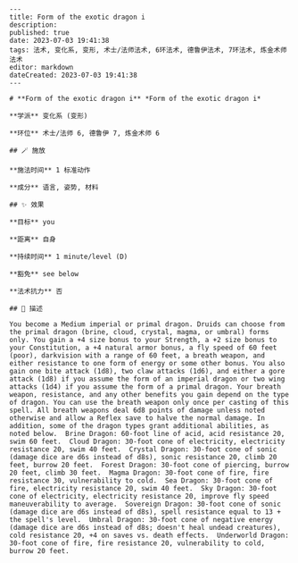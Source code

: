 
    ---
    title: Form of the exotic dragon i
    description: 
    published: true
    date: 2023-07-03 19:41:38
    tags: 法术, 变化系, 变形, 术士/法师法术, 6环法术, 德鲁伊法术, 7环法术, 炼金术师法术
    editor: markdown
    dateCreated: 2023-07-03 19:41:38
    ---

    # **Form of the exotic dragon i** *Form of the exotic dragon i*

    **学派** 变化系 (变形) 

    **环位** 术士/法师 6, 德鲁伊 7, 炼金术师 6

    ## 🪄 施放

    **施法时间** 1 标准动作

    **成分** 语言, 姿势, 材料

    ## ✨ 效果 

    **目标** you 

    **距离** 自身  

    **持续时间** 1 minute/level (D) 

    **豁免** see below

    **法术抗力** 否

    ## 📖 描述

    You become a Medium imperial or primal dragon. Druids can choose from the primal dragon (brine, cloud, crystal, magma, or umbral) forms only. You gain a +4 size bonus to your Strength, a +2 size bonus to your Constitution, a +4 natural armor bonus, a fly speed of 60 feet (poor), darkvision with a range of 60 feet, a breath weapon, and either resistance to one form of energy or some other bonus. You also gain one bite attack (1d8), two claw attacks (1d6), and either a gore attack (1d8) if you assume the form of an imperial dragon or two wing attacks (1d4) if you assume the form of a primal dragon. Your breath weapon, resistance, and any other benefits you gain depend on the type of dragon. You can use the breath weapon only once per casting of this spell. All breath weapons deal 6d8 points of damage unless noted otherwise and allow a Reflex save to halve the normal damage. In addition, some of the dragon types grant additional abilities, as noted below.  Brine Dragon: 60-foot line of acid, acid resistance 20, swim 60 feet.  Cloud Dragon: 30-foot cone of electricity, electricity resistance 20, swim 40 feet.  Crystal Dragon: 30-foot cone of sonic (damage dice are d6s instead of d8s), sonic resistance 20, climb 20 feet, burrow 20 feet.  Forest Dragon: 30-foot cone of piercing, burrow 20 feet, climb 30 feet.  Magma Dragon: 30-foot cone of fire, fire resistance 30, vulnerability to cold.  Sea Dragon: 30-foot cone of fire, electricity resistance 20, swim 40 feet.  Sky Dragon: 30-foot cone of electricity, electricity resistance 20, improve fly speed maneuverability to average.  Sovereign Dragon: 30-foot cone of sonic (damage dice are d6s instead of d8s), spell resistance equal to 13 + the spell's level.  Umbral Dragon: 30-foot cone of negative energy (damage dice are d6s instead of d8s; doesn't heal undead creatures), cold resistance 20, +4 on saves vs. death effects.  Underworld Dragon: 30-foot cone of fire, fire resistance 20, vulnerability to cold, burrow 20 feet.
    
